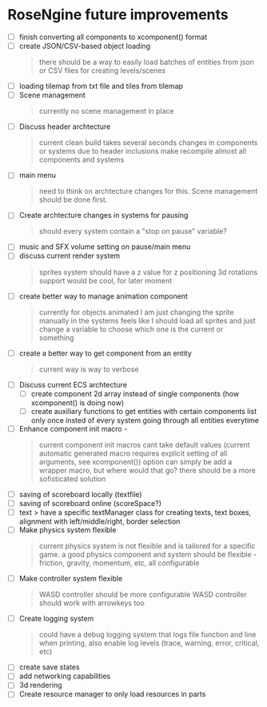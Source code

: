 # RoseNgine future improvements

- [ ] finish converting all components to xcomponent() format
- [ ] create JSON/CSV-based object loading
    > there should be a way to easily load batches of entities from json or CSV files for creating levels/scenes
- [ ] loading tilemap from txt file and tiles from tilemap
- [ ] Scene management
    > currently no scene management in place
- [ ] Discuss header archtecture
    > current clean build takes several seconds
    > changes in components or systems due to header inclusions make recompile almost all components and systems
- [ ] main menu
    > need to think on archtecture changes for this. Scene management should be done first.
- [ ] Create archtecture changes in systems for pausing
    > should every system contain a "stop on pause" variable?
- [ ] music and SFX volume setting on pause/main menu
- [ ] discuss current render system
    > sprites system should have a z value for z positioning
    > 3d rotations support would be cool, for later moment
- [ ] create better way to manage animation component
    > currently for objects animated I am just changing the sprite manually in the systems
    > feels like I should load all sprites and just change a variable to choose which one is the current or something
- [ ] create a better way to get component from an entity
    > current way is way to verbose
- [ ] Discuss current ECS archtecture
  - [ ] create component 2d array instead of single components (how xcomponent() is doing now)
  - [ ] create auxiliary functions to get entities with certain components list only once insted of every system going through all entities everytime
- [ ] Enhance component init macro -
    > current component init macros cant take default values (current automatic generated macro requires explicit setting of all arguments, see xcomponent())
    > option can simply be add a wrapper macro, but where would that go? there should be a more sofisticated solution
- [ ] saving of scoreboard locally (textfile)
- [ ] saving of scoreboard online (scoreSpace?)
- [ ] text > have a specific textManager class for creating texts, text boxes, alignment with left/middle/right, border selection
- [ ] Make physics system flexible
    > current physics system is not flexible and is tailored for a specific game. a good physics component and system should be flexible - friction, gravity, momentum, etc, all configurable
- [ ] Make controller system flexible
    > WASD controller should be more configurable
    > WASD controller should work with arrowkeys too
- [ ] Create logging system
    > could have a debug logging system that logs file function and line when printing, also enable log levels (trace, warning, error, critical, etc)
- [ ] create save states
- [ ] add networking capabilities
- [ ] 3d rendering
- [ ] Create resource manager to only load resources in parts
